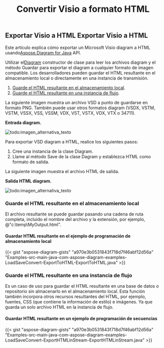 ﻿---
title:  Convertir Visio a formato HTML
linktitle: Convertir Visio a HTML
type: docs
weight: 30
url: /es/java/convert-visio-to-html/
description: Este tema le muestra cómo Aspose.Diagram permite convertir Visio a formatos html. Convierta VSD, VSS, VDW, VST, VSDX, VSSX, VSTX, VSDM, VSTM,VSSM a html con unas pocas líneas de código.
---
## **Exportar Visio a HTML** **Exportar Visio a HTML**
 Este artículo explica cómo exportar un Microsoft Visio diagram a HTML usando[Aspose.Diagram for Java](https://products.aspose.com/diagram/java/) API.

 Utilizar el[Diagram](https://reference.aspose.com/diagram/java/com.aspose.diagram/Diagram) constructor de clase para leer los archivos diagram y el método Guardar para exportar el diagram a cualquier formato de imagen compatible. Los desarrolladores pueden guardar el HTML resultante en el almacenamiento local o directamente en una instancia de transmisión.

1. [Guarde el HTML resultante en el almacenamiento local](/diagram/es/java/how-to-convert-a-visio-diagram/).
1. [Guarde el HTML resultante en una instancia de flujo](/diagram/es/java/how-to-convert-a-visio-diagram/).

La siguiente imagen muestra un archivo VSD a punto de guardarse en formato PNG. También puede usar otros formatos diagram (VSDX, VSTM, VSTM, VSSX, VSS, VSSM, VDX, VST, VSTX, VDX, VTX o 34711).

**Entrada diagram.**

![todo:imagen_alternativa_texto](http://i.imgur.com/YX4BNNq.png)

Para exportar VSD diagram a HTML, realice los siguientes pasos:

1. Cree una instancia de la clase Diagram.
1. Llame al método Save de la clase Dagram y establezca HTML como formato de salida.

La siguiente imagen muestra el archivo HTML de salida.

**Salida HTML diagram.**

![todo:imagen_alternativa_texto](http://i.imgur.com/syavUqI.png)
### **Guarde el HTML resultante en el almacenamiento local**
El archivo resultante se puede guardar pasando una cadena de ruta completa, incluido el nombre del archivo y la extensión, por ejemplo, @"c:\temp\MyOutput.html".
#### **Guardar HTML resultante en el ejemplo de programación de almacenamiento local**
{{< gist "aspose-diagram-gists" "a970e3b0531843f718d7f46abf12d56a" "Examples-src-main-java-com-aspose-diagram-examples-LoadSaveConvert-ExportToHTML-ExportToHTML.java" >}}



### **Guarde el HTML resultante en una instancia de flujo**
Es un caso de uso para guardar el HTML resultante en una base de datos o repositorio sin almacenarlo en el almacenamiento local. Esta función también incorpora otros recursos resultantes del HTML, por ejemplo, fuentes, CSS (que contiene la información de estilo) e imágenes. Ya que guarda un solo archivo HTML en la instancia de flujo.
#### **Guardar HTML resultante en un ejemplo de programación de secuencias**
{{< gist "aspose-diagram-gists" "a970e3b0531843f718d7f46abf12d56a" "Examples-src-main-java-com-aspose-diagram-examples-LoadSaveConvert-ExportHTMLinStream-ExportHTMLinStream.java" >}}
